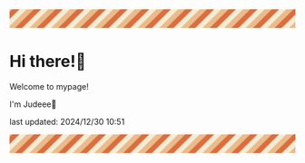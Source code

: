 <!-- Header image -->
<img src="./pokemon/pokemon_2.png" width="1000">

# Hi there!👋

Welcome to mypage!

I'm Judeee🐷

last updated: 2024/12/30 10:51

<!-- Footer image -->
<img src="./pokemon/pokemon_2.png" width="1000">
